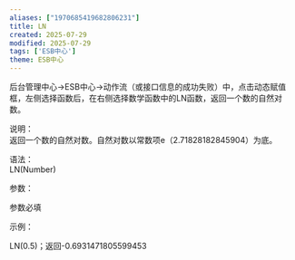 ```yaml
---
aliases: ["1970685419682806231"]
title: LN
created: 2025-07-29
modified: 2025-07-29
tags: ['ESB中心']
theme: ESB中心
---
```


后台管理中心->ESB中心->动作流（或接口信息的成功失败）中，点击动态赋值框，左侧选择函数后，在右侧选择数学函数中的LN函数，返回一个数的自然对数。

说明：  
返回一个数的自然对数。自然对数以常数项e（2.71828182845904）为底。

语法：  
LN(Number)  

参数：

参数必填

示例：

LN(0.5)；返回-0.6931471805599453